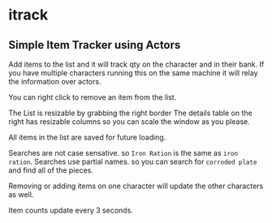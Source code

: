 # itrack

## Simple Item Tracker using Actors

Add items to the list and it will track qty on the character and in their bank.
If you have multiple characters running this on the same machine it will relay the information over actors.

You can right click to remove an item from the list.

The List is resizable by grabbing the right border
The details table on the right has resizable columns so you can scale the window as you please.

All items in the list are saved for future loading.

Searches are not case sensative. so `Iron Ration` is the same as `iron ration`.
Searches use partial names. so you can search for `corroded plate` and find all of the pieces.

Removing or adding items on one character will update the other characters as well.

Item counts update every 3 seconds.
